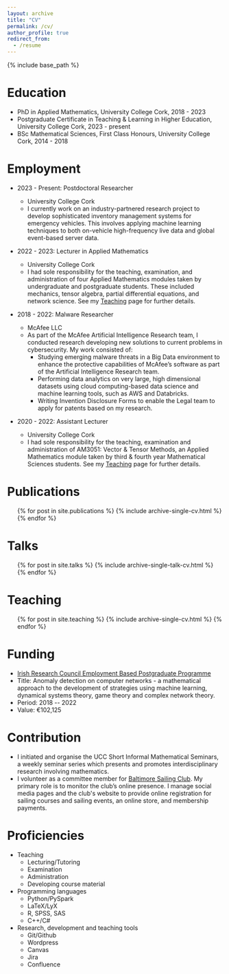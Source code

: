 ```yaml
---
layout: archive
title: "CV"
permalink: /cv/
author_profile: true
redirect_from:
  - /resume
---
```


{% include base_path %}

Education
======
* PhD in Applied Mathematics, University College Cork, 2018 - 2023
* Postgraduate Certificate in Teaching & Learning in Higher Education, University College Cork, 2023 - present
* BSc Mathematical Sciences, First Class Honours, University College Cork, 2014 - 2018

Employment
======
* 2023 - Present: Postdoctoral Researcher
  * University College Cork
  * I currently work on an industry-partnered research project to develop sophisticated inventory management systems for emergency vehicles. This involves applying machine learning techniques to both on-vehicle high-frequency live data and global event-based server data.

* 2022 - 2023: Lecturer in Applied Mathematics
  * University College Cork
  * I had sole responsibility for the teaching, examination, and administration of four Applied Mathematics modules taken by undergraduate and postgraduate students. These included mechanics, tensor algebra, partial differential equations, and network science. See my [Teaching](https://pierceryan.github.io/teaching/) page for further details.

* 2018 - 2022: Malware Researcher
  * McAfee LLC
  * As part of the McAfee Artificial Intelligence Research team, I conducted research developing new solutions to
current problems in cybersecurity. My work consisted of:
      * Studying emerging malware threats in a Big Data environment to enhance the protective capabilities of McAfee’s software as part of the Artificial Intelligence Research team.
      * Performing data analytics on very large, high dimensional datasets using cloud computing-based data science and machine learning tools, such as AWS and Databricks.
      * Writing Invention Disclosure Forms to enable the Legal team to apply for patents based on my research.
  
* 2020 - 2022: Assistant Lecturer
  * University College Cork
  * I had sole responsibility for the teaching, examination and administration of AM3051: Vector & Tensor Methods, an Applied Mathematics module taken by third & fourth year Mathematical Sciences students. See my [Teaching](https://pierceryan.github.io/teaching/) page for further details.

Publications
======
  <ul>{% for post in site.publications %}
    {% include archive-single-cv.html %}
  {% endfor %}</ul>
  
Talks
======
  <ul>{% for post in site.talks %}
    {% include archive-single-talk-cv.html %}
  {% endfor %}</ul>
  
Teaching
======
  <ul>{% for post in site.teaching %}
    {% include archive-single-cv.html %}
  {% endfor %}</ul>

Funding
======
* [Irish Research Council Employment Based Postgraduate Programme](https://research.ie/funding/ebp/)
 * Title: Anomaly detection on computer networks - a mathematical approach to the development of strategies using machine learning, dynamical systems theory, game theory and complex network theory.
 * Period: 2018 -- 2022
 * Value: €102,125


Contribution
======

* I initiated and organise the UCC Short Informal Mathematical Seminars, a weekly seminar series which presents and promotes interdisciplinary research involving mathematics.
* I volunteer as a committee member for [Baltimore Sailing Club](https://www.baltimoresailingclub.ie/). My primary role is to monitor the club’s online presence. I manage social media pages and the club's website to provide online registration for sailing courses and sailing events, an online store, and membership payments.

Proficiencies
======
* Teaching
  * Lecturing/Tutoring
  * Examination
  * Administration
  * Developing course material
* Programming languages
  * Python/PySpark
  * LaTeX/LyX
  * R, SPSS, SAS
  * C++/C#
* Research, development and teaching tools
  * Git/Github
  * Wordpress
  * Canvas
  * Jira
  * Confluence

